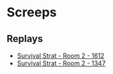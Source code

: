 Screeps
=======

## Replays ##
* [Survival Strat - Room 2 - 1612](http://screeps.com/g/#!/replay/5491350e6de12ca207048b98?s=497524)
* [Survival Strat - Room 2 - 1347](http://screeps.com/g/#!/replay/5491350e6de12ca207048b98?s=497524)